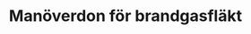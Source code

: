 ---
title: 'Manöverdon för brandgasfläkt'
symbol_image: 'symbols/insats/07.svg'
weight: 7
card: true
card_color: 'bg-symbol-red'
---